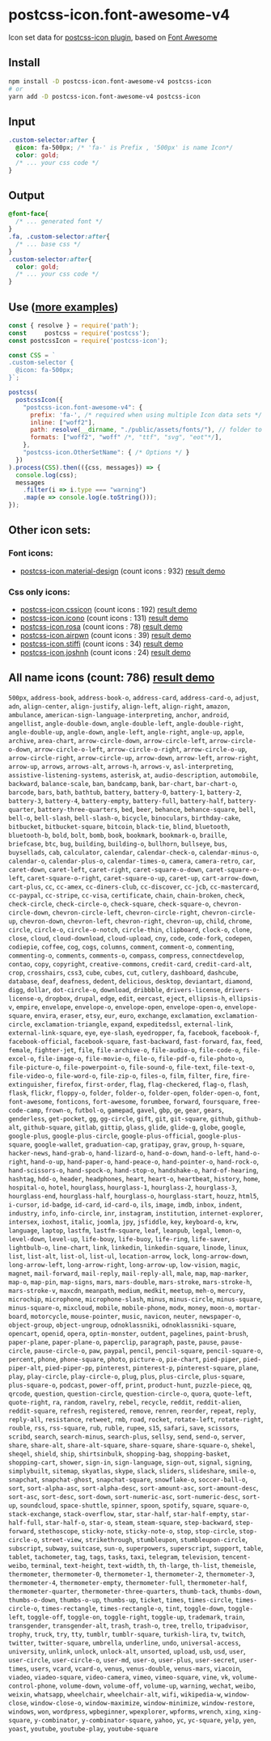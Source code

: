 # postcss-icon.font-awesome-v4

Icon set data for [postcss-icon plugin](https://github.com/retyui/postcss-icon), based on [Font Awesome](http://fontawesome.io/)

## Install

```bash
npm install -D postcss-icon.font-awesome-v4 postcss-icon
# or
yarn add -D postcss-icon.font-awesome-v4 postcss-icon
```

## Input

```css
.custom-selector:after {
  @icon: fa-500px; /* 'fa-' is Prefix , '500px' is name Icon*/
  color: gold;
  /* ... your css code */
}
```

## Output

```css
@font-face{
  /* ... generated font */
}
.fa, .custom-selector:after{
  /* ... base css */
}
.custom-selector:after{
  color: gold;
  /* ... your css code */
}
```

## Use ([more examples](https://github.com/retyui/postcss-icon/tree/master/example/))

```js
const { resolve } = require('path');
const     postcss = require('postcss');
const postcssIcon = require('postcss-icon');

const CSS = `
.custom-selector {
  @icon: fa-500px;
}`;

postcss(
  postcssIcon({
    "postcss-icon.font-awesome-v4": {
      prefix: 'fa-', /* required when using multiple Icon data sets */
      inline: ["woff2"],
      path: resolve(__dirname, "./public/assets/fonts/"), // folder to save all font files
      formats: ["woff2", "woff" /*, "ttf", "svg", "eot"*/],
    },
    "postcss-icon.OtherSetName": { /* Options */ }
  })
).process(CSS).then(({css, messages}) => {
  console.log(css);
  messages
    .filter(i => i.type === "warning")
    .map(e => console.log(e.toString()));
});
```

## Other icon sets:

### Font icons:

- [postcss-icon.material-design](https://github.com/retyui/postcss-icon.material-design) (count icons : 932) [result demo](https://retyui.github.io/postcss-icon/material-design/)

### Css only icons:

- [postcss-icon.cssicon](https://github.com/retyui/postcss-icon.cssicon) (count icons : 192) [result demo](https://retyui.github.io/postcss-icon/cssicon/)
- [postcss-icon.icono](https://github.com/retyui/postcss-icon.icono) (count icons : 131) [result demo](https://retyui.github.io/postcss-icon/icono/)
- [postcss-icon.rosa](https://github.com/retyui/postcss-icon.rosa) (count icons : 78) [result demo](https://retyui.github.io/postcss-icon/rosa/)
- [postcss-icon.airpwn](https://github.com/retyui/postcss-icon.airpwn) (count icons : 39) [result demo](https://retyui.github.io/postcss-icon/airpwn/)
- [postcss-icon.stiffi](https://github.com/retyui/postcss-icon.stiffi) (count icons : 34) [result demo](https://retyui.github.io/postcss-icon/stiffi/)
- [postcss-icon.joshnh](https://github.com/retyui/postcss-icon.joshnh) (count icons : 24) [result demo](https://retyui.github.io/postcss-icon/joshnh/)

## All name icons (count: 786) [result demo](https://retyui.github.io/postcss-icon/font-awesome-v4/)

`500px`, `address-book`, `address-book-o`, `address-card`, `address-card-o`, `adjust`, `adn`, `align-center`, `align-justify`, `align-left`, `align-right`, `amazon`, `ambulance`, `american-sign-language-interpreting`, `anchor`, `android`, `angellist`, `angle-double-down`, `angle-double-left`, `angle-double-right`, `angle-double-up`, `angle-down`, `angle-left`, `angle-right`, `angle-up`, `apple`, `archive`, `area-chart`, `arrow-circle-down`, `arrow-circle-left`, `arrow-circle-o-down`, `arrow-circle-o-left`, `arrow-circle-o-right`, `arrow-circle-o-up`, `arrow-circle-right`, `arrow-circle-up`, `arrow-down`, `arrow-left`, `arrow-right`, `arrow-up`, `arrows`, `arrows-alt`, `arrows-h`, `arrows-v`, `asl-interpreting`, `assistive-listening-systems`, `asterisk`, `at`, `audio-description`, `automobile`, `backward`, `balance-scale`, `ban`, `bandcamp`, `bank`, `bar-chart`, `bar-chart-o`, `barcode`, `bars`, `bath`, `bathtub`, `battery`, `battery-0`, `battery-1`, `battery-2`, `battery-3`, `battery-4`, `battery-empty`, `battery-full`, `battery-half`, `battery-quarter`, `battery-three-quarters`, `bed`, `beer`, `behance`, `behance-square`, `bell`, `bell-o`, `bell-slash`, `bell-slash-o`, `bicycle`, `binoculars`, `birthday-cake`, `bitbucket`, `bitbucket-square`, `bitcoin`, `black-tie`, `blind`, `bluetooth`, `bluetooth-b`, `bold`, `bolt`, `bomb`, `book`, `bookmark`, `bookmark-o`, `braille`, `briefcase`, `btc`, `bug`, `building`, `building-o`, `bullhorn`, `bullseye`, `bus`, `buysellads`, `cab`, `calculator`, `calendar`, `calendar-check-o`, `calendar-minus-o`, `calendar-o`, `calendar-plus-o`, `calendar-times-o`, `camera`, `camera-retro`, `car`, `caret-down`, `caret-left`, `caret-right`, `caret-square-o-down`, `caret-square-o-left`, `caret-square-o-right`, `caret-square-o-up`, `caret-up`, `cart-arrow-down`, `cart-plus`, `cc`, `cc-amex`, `cc-diners-club`, `cc-discover`, `cc-jcb`, `cc-mastercard`, `cc-paypal`, `cc-stripe`, `cc-visa`, `certificate`, `chain`, `chain-broken`, `check`, `check-circle`, `check-circle-o`, `check-square`, `check-square-o`, `chevron-circle-down`, `chevron-circle-left`, `chevron-circle-right`, `chevron-circle-up`, `chevron-down`, `chevron-left`, `chevron-right`, `chevron-up`, `child`, `chrome`, `circle`, `circle-o`, `circle-o-notch`, `circle-thin`, `clipboard`, `clock-o`, `clone`, `close`, `cloud`, `cloud-download`, `cloud-upload`, `cny`, `code`, `code-fork`, `codepen`, `codiepie`, `coffee`, `cog`, `cogs`, `columns`, `comment`, `comment-o`, `commenting`, `commenting-o`, `comments`, `comments-o`, `compass`, `compress`, `connectdevelop`, `contao`, `copy`, `copyright`, `creative-commons`, `credit-card`, `credit-card-alt`, `crop`, `crosshairs`, `css3`, `cube`, `cubes`, `cut`, `cutlery`, `dashboard`, `dashcube`, `database`, `deaf`, `deafness`, `dedent`, `delicious`, `desktop`, `deviantart`, `diamond`, `digg`, `dollar`, `dot-circle-o`, `download`, `dribbble`, `drivers-license`, `drivers-license-o`, `dropbox`, `drupal`, `edge`, `edit`, `eercast`, `eject`, `ellipsis-h`, `ellipsis-v`, `empire`, `envelope`, `envelope-o`, `envelope-open`, `envelope-open-o`, `envelope-square`, `envira`, `eraser`, `etsy`, `eur`, `euro`, `exchange`, `exclamation`, `exclamation-circle`, `exclamation-triangle`, `expand`, `expeditedssl`, `external-link`, `external-link-square`, `eye`, `eye-slash`, `eyedropper`, `fa`, `facebook`, `facebook-f`, `facebook-official`, `facebook-square`, `fast-backward`, `fast-forward`, `fax`, `feed`, `female`, `fighter-jet`, `file`, `file-archive-o`, `file-audio-o`, `file-code-o`, `file-excel-o`, `file-image-o`, `file-movie-o`, `file-o`, `file-pdf-o`, `file-photo-o`, `file-picture-o`, `file-powerpoint-o`, `file-sound-o`, `file-text`, `file-text-o`, `file-video-o`, `file-word-o`, `file-zip-o`, `files-o`, `film`, `filter`, `fire`, `fire-extinguisher`, `firefox`, `first-order`, `flag`, `flag-checkered`, `flag-o`, `flash`, `flask`, `flickr`, `floppy-o`, `folder`, `folder-o`, `folder-open`, `folder-open-o`, `font`, `font-awesome`, `fonticons`, `fort-awesome`, `forumbee`, `forward`, `foursquare`, `free-code-camp`, `frown-o`, `futbol-o`, `gamepad`, `gavel`, `gbp`, `ge`, `gear`, `gears`, `genderless`, `get-pocket`, `gg`, `gg-circle`, `gift`, `git`, `git-square`, `github`, `github-alt`, `github-square`, `gitlab`, `gittip`, `glass`, `glide`, `glide-g`, `globe`, `google`, `google-plus`, `google-plus-circle`, `google-plus-official`, `google-plus-square`, `google-wallet`, `graduation-cap`, `gratipay`, `grav`, `group`, `h-square`, `hacker-news`, `hand-grab-o`, `hand-lizard-o`, `hand-o-down`, `hand-o-left`, `hand-o-right`, `hand-o-up`, `hand-paper-o`, `hand-peace-o`, `hand-pointer-o`, `hand-rock-o`, `hand-scissors-o`, `hand-spock-o`, `hand-stop-o`, `handshake-o`, `hard-of-hearing`, `hashtag`, `hdd-o`, `header`, `headphones`, `heart`, `heart-o`, `heartbeat`, `history`, `home`, `hospital-o`, `hotel`, `hourglass`, `hourglass-1`, `hourglass-2`, `hourglass-3`, `hourglass-end`, `hourglass-half`, `hourglass-o`, `hourglass-start`, `houzz`, `html5`, `i-cursor`, `id-badge`, `id-card`, `id-card-o`, `ils`, `image`, `imdb`, `inbox`, `indent`, `industry`, `info`, `info-circle`, `inr`, `instagram`, `institution`, `internet-explorer`, `intersex`, `ioxhost`, `italic`, `joomla`, `jpy`, `jsfiddle`, `key`, `keyboard-o`, `krw`, `language`, `laptop`, `lastfm`, `lastfm-square`, `leaf`, `leanpub`, `legal`, `lemon-o`, `level-down`, `level-up`, `life-bouy`, `life-buoy`, `life-ring`, `life-saver`, `lightbulb-o`, `line-chart`, `link`, `linkedin`, `linkedin-square`, `linode`, `linux`, `list`, `list-alt`, `list-ol`, `list-ul`, `location-arrow`, `lock`, `long-arrow-down`, `long-arrow-left`, `long-arrow-right`, `long-arrow-up`, `low-vision`, `magic`, `magnet`, `mail-forward`, `mail-reply`, `mail-reply-all`, `male`, `map`, `map-marker`, `map-o`, `map-pin`, `map-signs`, `mars`, `mars-double`, `mars-stroke`, `mars-stroke-h`, `mars-stroke-v`, `maxcdn`, `meanpath`, `medium`, `medkit`, `meetup`, `meh-o`, `mercury`, `microchip`, `microphone`, `microphone-slash`, `minus`, `minus-circle`, `minus-square`, `minus-square-o`, `mixcloud`, `mobile`, `mobile-phone`, `modx`, `money`, `moon-o`, `mortar-board`, `motorcycle`, `mouse-pointer`, `music`, `navicon`, `neuter`, `newspaper-o`, `object-group`, `object-ungroup`, `odnoklassniki`, `odnoklassniki-square`, `opencart`, `openid`, `opera`, `optin-monster`, `outdent`, `pagelines`, `paint-brush`, `paper-plane`, `paper-plane-o`, `paperclip`, `paragraph`, `paste`, `pause`, `pause-circle`, `pause-circle-o`, `paw`, `paypal`, `pencil`, `pencil-square`, `pencil-square-o`, `percent`, `phone`, `phone-square`, `photo`, `picture-o`, `pie-chart`, `pied-piper`, `pied-piper-alt`, `pied-piper-pp`, `pinterest`, `pinterest-p`, `pinterest-square`, `plane`, `play`, `play-circle`, `play-circle-o`, `plug`, `plus`, `plus-circle`, `plus-square`, `plus-square-o`, `podcast`, `power-off`, `print`, `product-hunt`, `puzzle-piece`, `qq`, `qrcode`, `question`, `question-circle`, `question-circle-o`, `quora`, `quote-left`, `quote-right`, `ra`, `random`, `ravelry`, `rebel`, `recycle`, `reddit`, `reddit-alien`, `reddit-square`, `refresh`, `registered`, `remove`, `renren`, `reorder`, `repeat`, `reply`, `reply-all`, `resistance`, `retweet`, `rmb`, `road`, `rocket`, `rotate-left`, `rotate-right`, `rouble`, `rss`, `rss-square`, `rub`, `ruble`, `rupee`, `s15`, `safari`, `save`, `scissors`, `scribd`, `search`, `search-minus`, `search-plus`, `sellsy`, `send`, `send-o`, `server`, `share`, `share-alt`, `share-alt-square`, `share-square`, `share-square-o`, `shekel`, `sheqel`, `shield`, `ship`, `shirtsinbulk`, `shopping-bag`, `shopping-basket`, `shopping-cart`, `shower`, `sign-in`, `sign-language`, `sign-out`, `signal`, `signing`, `simplybuilt`, `sitemap`, `skyatlas`, `skype`, `slack`, `sliders`, `slideshare`, `smile-o`, `snapchat`, `snapchat-ghost`, `snapchat-square`, `snowflake-o`, `soccer-ball-o`, `sort`, `sort-alpha-asc`, `sort-alpha-desc`, `sort-amount-asc`, `sort-amount-desc`, `sort-asc`, `sort-desc`, `sort-down`, `sort-numeric-asc`, `sort-numeric-desc`, `sort-up`, `soundcloud`, `space-shuttle`, `spinner`, `spoon`, `spotify`, `square`, `square-o`, `stack-exchange`, `stack-overflow`, `star`, `star-half`, `star-half-empty`, `star-half-full`, `star-half-o`, `star-o`, `steam`, `steam-square`, `step-backward`, `step-forward`, `stethoscope`, `sticky-note`, `sticky-note-o`, `stop`, `stop-circle`, `stop-circle-o`, `street-view`, `strikethrough`, `stumbleupon`, `stumbleupon-circle`, `subscript`, `subway`, `suitcase`, `sun-o`, `superpowers`, `superscript`, `support`, `table`, `tablet`, `tachometer`, `tag`, `tags`, `tasks`, `taxi`, `telegram`, `television`, `tencent-weibo`, `terminal`, `text-height`, `text-width`, `th`, `th-large`, `th-list`, `themeisle`, `thermometer`, `thermometer-0`, `thermometer-1`, `thermometer-2`, `thermometer-3`, `thermometer-4`, `thermometer-empty`, `thermometer-full`, `thermometer-half`, `thermometer-quarter`, `thermometer-three-quarters`, `thumb-tack`, `thumbs-down`, `thumbs-o-down`, `thumbs-o-up`, `thumbs-up`, `ticket`, `times`, `times-circle`, `times-circle-o`, `times-rectangle`, `times-rectangle-o`, `tint`, `toggle-down`, `toggle-left`, `toggle-off`, `toggle-on`, `toggle-right`, `toggle-up`, `trademark`, `train`, `transgender`, `transgender-alt`, `trash`, `trash-o`, `tree`, `trello`, `tripadvisor`, `trophy`, `truck`, `try`, `tty`, `tumblr`, `tumblr-square`, `turkish-lira`, `tv`, `twitch`, `twitter`, `twitter-square`, `umbrella`, `underline`, `undo`, `universal-access`, `university`, `unlink`, `unlock`, `unlock-alt`, `unsorted`, `upload`, `usb`, `usd`, `user`, `user-circle`, `user-circle-o`, `user-md`, `user-o`, `user-plus`, `user-secret`, `user-times`, `users`, `vcard`, `vcard-o`, `venus`, `venus-double`, `venus-mars`, `viacoin`, `viadeo`, `viadeo-square`, `video-camera`, `vimeo`, `vimeo-square`, `vine`, `vk`, `volume-control-phone`, `volume-down`, `volume-off`, `volume-up`, `warning`, `wechat`, `weibo`, `weixin`, `whatsapp`, `wheelchair`, `wheelchair-alt`, `wifi`, `wikipedia-w`, `window-close`, `window-close-o`, `window-maximize`, `window-minimize`, `window-restore`, `windows`, `won`, `wordpress`, `wpbeginner`, `wpexplorer`, `wpforms`, `wrench`, `xing`, `xing-square`, `y-combinator`, `y-combinator-square`, `yahoo`, `yc`, `yc-square`, `yelp`, `yen`, `yoast`, `youtube`, `youtube-play`, `youtube-square`
